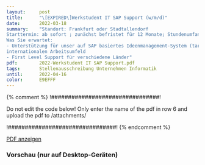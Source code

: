 ```yaml
---
layout:     post
title:      "\[EXPIRED\]Werkstudent IT SAP Support (w/m/d)"
date:       2022-03-18
summary:    "Standort: Frankfurt oder Stadtallendorf
Starttermin: ab sofort ; zunächst befristet für 12 Monate; Stundenumfang: ca. 20 Stunden pro Woche
Was Sie erwartet:
- Unterstützung für unser auf SAP basiertes Ideenmanagement-System (target idea Management) in einem
internationalen Arbeitsumfeld
- First Level Support für verschiedene Länder"
pdf:        2022-Werkstudent IT SAP Support.pdf
tags:       Stellenausschreibung Unternehmen Informatik
until:		2022-04-16
color:      E9EFFF
---
```


{% comment %}
!################################!

Do not edit the code below! Only enter the name of the pdf in row 6 and upload the pdf to /attachments/

!################################!
{% endcomment %}

<a class="btn btn-primary" href="{{ site.url }}/attachments/{{page.pdf}}">PDF anzeigen</a>

<h3>Vorschau (nur auf Desktop-Geräten)</h3>
<div class="d-none d-sm-block">
    <object data="{{ site.url }}/attachments/{{page.pdf}}" width="100%" height="1010" type='application/pdf'>
    </object>
</div>
